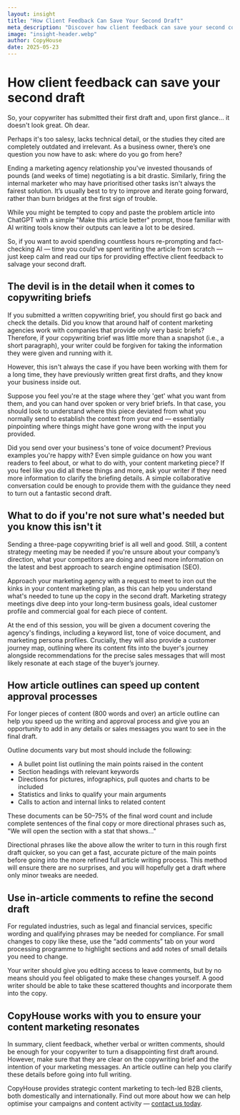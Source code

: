 ```yaml
---
layout: insight
title: "How Client Feedback Can Save Your Second Draft"
meta_description: "Discover how client feedback can save your second content marketing draft, and why it may be crucial to collaborate on copywriting briefs."
image: "insight-header.webp"
author: CopyHouse
date: 2025-05-23
---
```


# How client feedback can save your second draft

So, your copywriter has submitted their first draft and, upon first glance… it doesn't look great. Oh dear.

Perhaps it's too salesy, lacks technical detail, or the studies they cited are completely outdated and irrelevant. As a business owner, there’s one question you now have to ask: where do you go from here?

Ending a marketing agency relationship you've invested thousands of pounds (and weeks of time) negotiating is a bit drastic. Similarly, firing the internal marketer who may have prioritised other tasks isn't always the fairest solution. It’s usually best to try to improve and iterate going forward, rather than burn bridges at the first sign of trouble.

While you might be tempted to copy and paste the problem article into ChatGPT with a simple "Make this article better" prompt, those familiar with AI writing tools know their outputs can leave a lot to be desired.

So, if you want to avoid spending countless hours re-prompting and fact-checking AI — time you could've spent writing the article from scratch –– just keep calm and read our tips for providing effective client feedback to salvage your second draft.

## The devil is in the detail when it comes to copywriting briefs

If you submitted a written copywriting brief, you should first go back and check the details. Did you know that around half of content marketing agencies work with companies that provide only very basic briefs? Therefore, if your copywriting brief was little more than a snapshot (i.e., a short paragraph), your writer could be forgiven for taking the information they were given and running with it.

However, this isn't always the case if you have been working with them for a long time, they have previously written great first drafts, and they know your business inside out.

Suppose you feel you're at the stage where they 'get' what you want from them, and you can hand over spoken or very brief briefs. In that case, you should look to understand where this piece deviated from what you normally send to establish the context from your end — essentially pinpointing where things might have gone wrong with the input you provided.

Did you send over your business's tone of voice document? Previous examples you're happy with? Even simple guidance on how you want readers to feel about, or what to do with, your content marketing piece? If you feel like you did all these things and more, ask your writer if they need more information to clarify the briefing details. A simple collaborative conversation could be enough to provide them with the guidance they need to turn out a fantastic second draft.

## What to do if you're not sure what's needed but you know this isn't it

Sending a three-page copywriting brief is all well and good. Still, a content strategy meeting may be needed if you're unsure about your company’s direction, what your competitors are doing and need more information on the latest and best approach to search engine optimisation (SEO).

Approach your marketing agency with a request to meet to iron out the kinks in your content marketing plan, as this can help you understand what's needed to tune up the copy in the second draft. Marketing strategy meetings dive deep into your long-term business goals, ideal customer profile and commercial goal for each piece of content.

At the end of this session, you will be given a document covering the agency's findings, including a keyword list, tone of voice document, and marketing persona profiles. Crucially, they will also provide a customer journey map, outlining where its content fits into the buyer's journey alongside recommendations for the precise sales messages that will most likely resonate at each stage of the buyer’s journey.

## How article outlines can speed up content approval processes

For longer pieces of content (800 words and over) an article outline can help you speed up the writing and approval process and give you an opportunity to add in any details or sales messages you want to see in the final draft.

Outline documents vary but most should include the following:

- A bullet point list outlining the main points raised in the content  
- Section headings with relevant keywords  
- Directions for pictures, infographics, pull quotes and charts to be included  
- Statistics and links to qualify your main arguments  
- Calls to action and internal links to related content

These documents can be 50–75% of the final word count and include complete sentences of the final copy or more directional phrases such as, "We will open the section with a stat that shows…"

Directional phrases like the above allow the writer to turn in this rough first draft quicker, so you can get a fast, accurate picture of the main points before going into the more refined full article writing process. This method will ensure there are no surprises, and you will hopefully get a draft where only minor tweaks are needed.

## Use in-article comments to refine the second draft

For regulated industries, such as legal and financial services, specific wording and qualifying phrases may be needed for compliance. For small changes to copy like these, use the “add comments” tab on your word processing programme to highlight sections and add notes of small details you need to change.

Your writer should give you editing access to leave comments, but by no means should you feel obligated to make these changes yourself. A good writer should be able to take these scattered thoughts and incorporate them into the copy.

## CopyHouse works with you to ensure your content marketing resonates

In summary, client feedback, whether verbal or written comments, should be enough for your copywriter to turn a disappointing first draft around. However, make sure that they are clear on the copywriting brief and the intention of your marketing messages. An article outline can help you clarify these details before going into full writing.

CopyHouse provides strategic content marketing to tech-led B2B clients, both domestically and internationally. Find out more about how we can help optimise your campaigns and content activity — [contact us today](mailto:richard@copyhouse.io).
